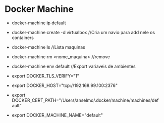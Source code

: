 # Docker Machine
- docker-machine ip default
- docker-machine create -d virtualbox <nome-servidor> //Cria um navio para add nele os containers
- docker-machine ls //Lista maquinas
- docker-machine rm <nome_maquina> //remove

- docker-machine env default //Export variaveis de ambientes
- export DOCKER_TLS_VERIFY="1"
- export DOCKER_HOST="tcp://192.168.99.100:2376"
- export DOCKER_CERT_PATH="/Users/anselmo/.docker/machine/machines/default"
- export DOCKER_MACHINE_NAME="default"
